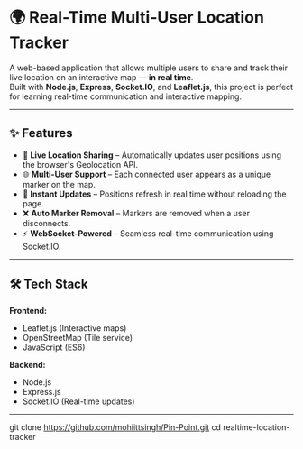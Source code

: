# 🌍 Real-Time Multi-User Location Tracker  

A web-based application that allows multiple users to share and track their live location on an interactive map — **in real time**.  
Built with **Node.js**, **Express**, **Socket.IO**, and **Leaflet.js**, this project is perfect for learning real-time communication and interactive mapping.  

---

## ✨ Features  
- 📍 **Live Location Sharing** – Automatically updates user positions using the browser's Geolocation API.  
- 🌐 **Multi-User Support** – Each connected user appears as a unique marker on the map.  
- 🔄 **Instant Updates** – Positions refresh in real time without reloading the page.  
- ❌ **Auto Marker Removal** – Markers are removed when a user disconnects.  
- ⚡ **WebSocket-Powered** – Seamless real-time communication using Socket.IO.  

---

## 🛠️ Tech Stack  
**Frontend:**  
- Leaflet.js (Interactive maps)  
- OpenStreetMap (Tile service)  
- JavaScript (ES6)  

**Backend:**  
- Node.js  
- Express.js  
- Socket.IO (Real-time updates)  

---
git clone https://github.com/mohiittsingh/Pin-Point.git
cd realtime-location-tracker

